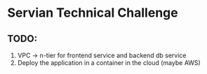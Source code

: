 # Servian Technical Challenge

## TODO:

1. VPC -> n-tier for frontend service and backend db service
2. Deploy the application in a container in the cloud (maybe AWS)
